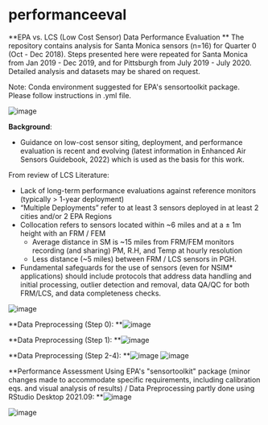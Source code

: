 # performanceeval
**EPA vs. LCS (Low Cost Sensor) Data Performance Evaluation
**
The repository contains analysis for Santa Monica sensors (n=16) for Quarter 0 (Oct - Dec 2018). Steps presented here were repeated for Santa Monica from Jan 2019 - Dec 2019, and for Pittsburgh from July 2019 - July 2020. Detailed analysis and datasets may be shared on request.

Note: Conda environment suggested for EPA's sensortoolkit package. Please follow instructions in .yml file.

![image](https://github.com/jalalawan/performanceeval/assets/39367591/171171c2-baa0-4656-9f70-b011ab173c9e)

**Background**:

- Guidance on low-cost sensor siting, deployment, and performance evaluation is recent and evolving (latest information in Enhanced Air Sensors Guidebook, 2022) which is used as the basis for this work.

From review of LCS Literature:

- Lack of long-term performance evaluations against reference monitors (typically > 1-year deployment) 
- “Multiple Deployments” refer to at least 3 sensors deployed in at least 2 cities and/or 2 EPA Regions
- Collocation refers to sensors located within ~6 miles and at a ± 1m height with an FRM / FEM
    - Average distance in SM is ~15 miles from FRM/FEM monitors recording (and sharing) PM, R.H, and Temp at hourly resolution
    - Less distance (~5 miles) between FRM / LCS sensors in PGH.
- Fundamental safeguards for the use of sensors (even for NSIM* applications) should include protocols that address data handling and initial processing, outlier detection and removal, data QA/QC for both FRM/LCS, and data completeness checks. 

![image](https://github.com/jalalawan/performanceeval/assets/39367591/b2901c00-d4b0-43dc-9578-74c54e259acc)

**Data Preprocessing (Step 0):
**![image](https://github.com/jalalawan/performanceeval/assets/39367591/d4e4374f-a918-4824-b4a3-939491fdbaf6)

**Data Preprocessing (Step 1):
**![image](https://github.com/jalalawan/performanceeval/assets/39367591/a125cc61-6486-4b98-9f3a-5442d7977b38)

**Data Preprocessing (Step 2-4):
**![image](https://github.com/jalalawan/performanceeval/assets/39367591/3c80ca3e-7cbd-4652-a318-d9f6f049a521)
![image](https://github.com/jalalawan/performanceeval/assets/39367591/0affcf31-6a9f-43bc-9e9c-c6221938e837)

**Performance Assessment Using EPA's "sensortoolkit" package (minor changes made to accommodate specific requirements, including calibration eqs. and visual analysis of results) / Data Preprocessing partly done using RStudio Desktop 2021.09:
**![image](https://github.com/jalalawan/performanceeval/assets/39367591/4058bb84-20f2-4335-89b6-e023319d525b)


![image](https://github.com/jalalawan/performanceeval/assets/39367591/c7313710-2ba4-4e33-b6e0-126b222ff4ee)


